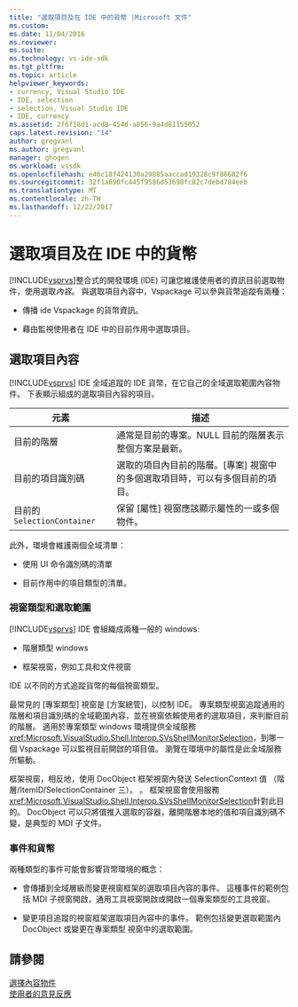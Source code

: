 ```yaml
---
title: "選取項目及在 IDE 中的貨幣 |Microsoft 文件"
ms.custom: 
ms.date: 11/04/2016
ms.reviewer: 
ms.suite: 
ms.technology: vs-ide-sdk
ms.tgt_pltfrm: 
ms.topic: article
helpviewer_keywords:
- currency, Visual Studio IDE
- IDE, selection
- selection, Visual Studio IDE
- IDE, currency
ms.assetid: 2f6f18d1-acd8-454d-a856-9a4d81155052
caps.latest.revision: "14"
author: gregvanl
ms.author: gregvanl
manager: ghogen
ms.workload: vssdk
ms.openlocfilehash: e46c18f424130a29085aaccad19328c9f86682f6
ms.sourcegitcommit: 32f1a690fc445f9586d53698fc82c7debd784eeb
ms.translationtype: MT
ms.contentlocale: zh-TW
ms.lasthandoff: 12/22/2017
---
```

# <a name="selection-and-currency-in-the-ide"></a>選取項目及在 IDE 中的貨幣
[!INCLUDE[vsprvs](../../code-quality/includes/vsprvs_md.md)]整合式的開發環境 (IDE) 可讓您維護使用者的資訊目前選取物件，使用選取*內容*。 與選取項目內容中，Vspackage 可以參與貨幣追蹤有兩種：  
  
-   傳播 ide Vspackage 的貨幣資訊。  
  
-   藉由監視使用者在 IDE 中的目前作用中選取項目。  
  
## <a name="selection-context"></a>選取項目內容  
 [!INCLUDE[vsprvs](../../code-quality/includes/vsprvs_md.md)] IDE 全域追蹤的 IDE 貨幣，在它自己的全域選取範圍內容物件。 下表顯示組成的選取項目內容的項目。  
  
|元素|描述|  
|-------------|-----------------|  
|目前的階層|通常是目前的專案。NULL 目前的階層表示整個方案是最新。|  
|目前的項目識別碼|選取的項目內目前的階層。[專案] 視窗中的多個選取項目時，可以有多個目前的項目。|  
|目前的`SelectionContainer`|保留 [屬性] 視窗應該顯示屬性的一或多個物件。|  
  
 此外，環境會維護兩個全域清單：  
  
-   使用 UI 命令識別碼的清單  
  
-   目前作用中的項目類型的清單。  
  
### <a name="window-types-and-selection"></a>視窗類型和選取範圍  
 [!INCLUDE[vsprvs](../../code-quality/includes/vsprvs_md.md)] IDE 會組織成兩種一般的 windows:  
  
-   階層類型 windows  
  
-   框架視窗，例如工具和文件視窗  
  
 IDE 以不同的方式追蹤貨幣的每個視窗類型。  
  
 最常見的 [專案類型] 視窗是 [方案總管]，以控制 IDE。 專案類型視窗追蹤通用的階層和項目識別碼的全域範圍內容，並在視窗依賴使用者的選取項目，來判斷目前的階層。 適用於專案類型 windows 環境提供全域服務<xref:Microsoft.VisualStudio.Shell.Interop.SVsShellMonitorSelection>，到哪一個 Vspackage 可以監視目前開啟的項目值。 瀏覽在環境中的屬性是此全域服務所驅動。  
  
 框架視窗，相反地，使用 DocObject 框架視窗內發送 SelectionContext 值 （階層/ItemID/SelectionContainer 三）。 。 框架視窗會使用服務<xref:Microsoft.VisualStudio.Shell.Interop.SVsShellMonitorSelection>針對此目的。 DocObject 可以只將值推入選取的容器，離開階層本地的值和項目識別碼不變，是典型的 MDI 子文件。  
  
### <a name="events-and-currency"></a>事件和貨幣  
 兩種類型的事件可能會影響貨幣環境的概念：  
  
-   會傳播到全域層級而變更視窗框架的選取項目內容的事件。 這種事件的範例包括 MDI 子視窗開啟，通用工具視窗開啟或開啟一個專案類型的工具視窗。  
  
-   變更項目追蹤的視窗框架選取項目內容中的事件。 範例包括變更選取範圍內 DocObject 或變更在專案類型 視窗中的選取範圍。  
  
## <a name="see-also"></a>請參閱  
 [選擇內容物件](../../extensibility/internals/selection-context-objects.md)   
 [使用者的意見反應](../../extensibility/internals/feedback-to-the-user.md)